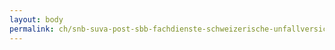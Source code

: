 ```yaml
---
layout: body
permalink: ch/snb-suva-post-sbb-fachdienste-schweizerische-unfallversicherungsanstalt-agenturen/
---
```


